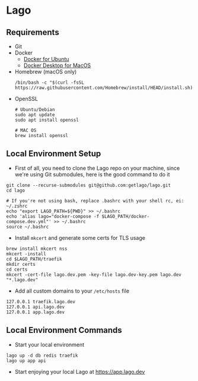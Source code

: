 # Lago

## Requirements

- Git
- Docker
  - [Docker for Ubuntu](https://docs.docker.com/engine/install/ubuntu/)
  - [Docker Desktop for MacOS](https://www.docker.com/products/docker-desktop)
- Homebrew (macOS only)
  ```shell
  /bin/bash -c "$(curl -fsSL https://raw.githubusercontent.com/Homebrew/install/HEAD/install.sh)"
  ```
- OpenSSL
  ```shell
  # Ubuntu/Debian
  sudo apt update
  sudo apt install openssl

  # MAC OS
  brew install openssl
  ```

## Local Environment Setup

- First of all, you need to clone the Lago repo on your machine, since we're using Git submodules, here is the good command to do it
```shell
git clone --recurse-submodules git@github.com:getlago/lago.git
cd lago

# If you're not using bash, replace .bashrc with your shell rc, ei: ~/.zshrc
echo "export LAGO_PATH=${PWD}" >> ~/.bashrc
echo 'alias lago="docker-compose -f $LAGO_PATH/docker-compose.dev.yml"' >> ~/.bashrc
source ~/.bashrc
```

- Install `mkcert` and generate some certs for TLS usage
```shell
brew install mkcert nss
mkcert -install
cd $LAGO_PATH/traefik
mkdir certs
cd certs
mkcert -cert-file lago.dev.pem -key-file lago.dev-key.pem lago.dev "*.lago.dev"
```

- Add all custom domains to your `/etc/hosts` file
```
127.0.0.1 traefik.lago.dev
127.0.0.1 api.lago.dev
127.0.0.1 app.lago.dev
```

## Local Environment Commands

- Start your local environment
```shell
lago up -d db redis traefik
lago up app api
```

- Start enjoying your local Lago at https://app.lago.dev